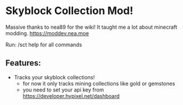 # Skyblock Collection Mod!
Massive thanks to nea89 for the wiki! It taught me a lot about minecraft modding.
https://moddev.nea.moe

Run: /sct help for all commands
## Features: 
- Tracks your skyblock collections!
  - for now it only tracks mining collections like gold or gemstones
  - you need to set your api key from https://developer.hypixel.net/dashboard
